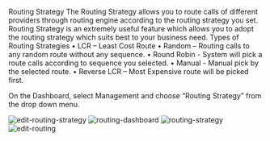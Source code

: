 Routing Strategy
The Routing Strategy allows you to route calls of different providers through routing engine according to the routing strategy you set. Routing Strategy is an extremely useful feature which allows you to adopt the routing strategy which suits best to your business need.
Types of Routing Strategies
•	LCR – Least Cost Route
•	Random – Routing calls to any random route without any sequence.
•	Round Robin - System will pick a route calls according to sequence you selected.
•	Manual - Manual pick by the selected route.
•	Reverse LCR – Most Expensive route will be picked first.

On the Dashboard, select Management and choose “Routing Strategy” from the drop down menu. 

<img src="/img/routing-strategy/edit-routing-strategy.png" alt="edit-routing-strategy"/>
<img src="/img/routing-strategy/routing-dashboard.png" alt="routing-dashboard"/>
<img src="/img/routing-strategy/routing-strategy.png" alt="routing-strategy"/>
<img src="/img/routing-strategy/edit-routing.png" alt="edit-routing"/>
